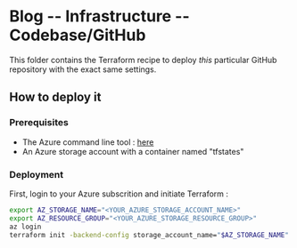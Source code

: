 # Blog -- Infrastructure -- Codebase/GitHub

This folder contains the Terraform recipe to deploy _this_ particular
GitHub repository with the exact same settings.


## How to deploy it

### Prerequisites 

* The Azure command line tool : [here](https://docs.microsoft.com/en-us/cli/azure/install-azure-cli)
* An Azure storage account with a container named "tfstates"

### Deployment 

First, login to your Azure subscrition and initiate Terraform : 

```bash
export AZ_STORAGE_NAME="<YOUR_AZURE_STORAGE_ACCOUNT_NAME>"
export AZ_RESOURCE_GROUP="<YOUR_AZURE_STORAGE_RESOURCE_GROUP>"
az login
terraform init -backend-config storage_account_name="$AZ_STORAGE_NAME" -backend-config resource_group_name="$AZ_RESOURCE_GROUP"
```